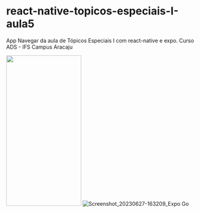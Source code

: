 # react-native-topicos-especiais-I-aula5
App Navegar da aula de Tópicos Especiais I com react-native e expo. Curso ADS - IFS Campus Aracaju

<img src="https://user-images.githubusercontent.com/82426590/235372178-1dbb81af-7c91-4838-b05f-d147bb76a396.jpeg" 
  data-canonical-src="https://user-images.githubusercontent.com/82426590/235372178-1dbb81af-7c91-4838-b05f-d147bb76a396.jpeg" 
  width="200" height="400" />
![Screenshot_20230627-163209_Expo Go](https://github.com/raianeeunice/react-native-topicos-especiais-I-aula6/assets/82426590/2541d8c9-8ab4-4f97-b14c-ec397d05596b)
